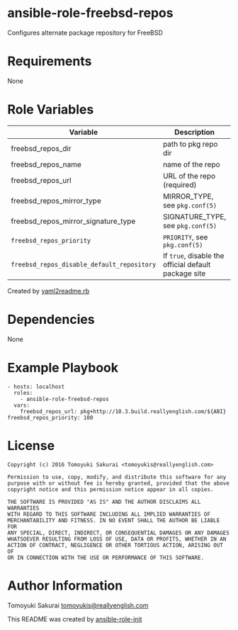 # ansible-role-freebsd-repos

Configures alternate package repository for FreeBSD

# Requirements

None

# Role Variables

| Variable | Description | Default |
|----------|-------------|---------|
| freebsd\_repos\_dir                       | path to pkg repo dir | /usr/local/etc/pkg/repos |
| freebsd\_repos\_name                      | name of the repo | reallyenglish |
| freebsd\_repos\_url                       | URL of the repo (required) | "" |
| freebsd\_repos\_mirror\_type              | MIRROR\_TYPE, see `pkg.conf(5)` | srv |
| freebsd\_repos\_mirror\_signature\_type   | SIGNATURE\_TYPE, see `pkg.conf(5)` | none |
| `freebsd_repos_priority`                  | `PRIORITY`, see `pkg.conf(5)` | 0 |
| `freebsd_repos_disable_default_repository` | If `true`, disable the official default package site | `true` |

Created by [yaml2readme.rb](https://gist.github.com/trombik/b2df709657c08d845b1d3b3916e592d3)


# Dependencies

None

# Example Playbook

    - hosts: localhost
      roles:
        - ansible-role-freebsd-repos
      vars:
        freebsd_repos_url: pkg+http://10.3.build.reallyenglish.com/${ABI}
    freebsd_repos_priority: 100

# License

```
Copyright (c) 2016 Tomoyuki Sakurai <tomoyukis@reallyenglish.com>

Permission to use, copy, modify, and distribute this software for any
purpose with or without fee is hereby granted, provided that the above
copyright notice and this permission notice appear in all copies.

THE SOFTWARE IS PROVIDED "AS IS" AND THE AUTHOR DISCLAIMS ALL WARRANTIES
WITH REGARD TO THIS SOFTWARE INCLUDING ALL IMPLIED WARRANTIES OF
MERCHANTABILITY AND FITNESS. IN NO EVENT SHALL THE AUTHOR BE LIABLE FOR
ANY SPECIAL, DIRECT, INDIRECT, OR CONSEQUENTIAL DAMAGES OR ANY DAMAGES
WHATSOEVER RESULTING FROM LOSS OF USE, DATA OR PROFITS, WHETHER IN AN
ACTION OF CONTRACT, NEGLIGENCE OR OTHER TORTIOUS ACTION, ARISING OUT OF
OR IN CONNECTION WITH THE USE OR PERFORMANCE OF THIS SOFTWARE.
```

# Author Information

Tomoyuki Sakurai <tomoyukis@reallyenglish.com>

This README was created by [ansible-role-init](https://gist.github.com/trombik/d01e280f02c78618429e334d8e4995c0)

